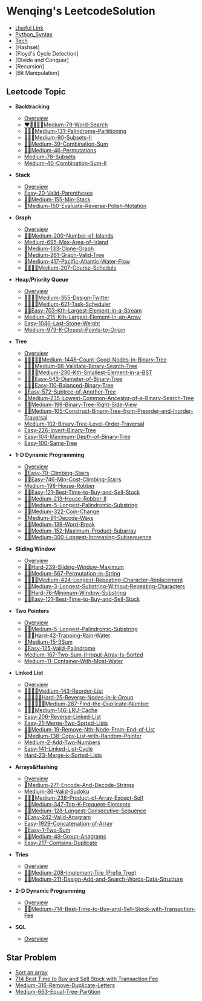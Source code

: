 # Wenqing's LeetcodeSolution
  - [Useful Link](useful-link.md)
  - [Python_Syntax](python_syntax.md)
  - [Tech](tech.md)
  - [Hashset]
  - [Floyd's Cycle Detection]
  - [Divide and Conquer]
  - [Recursion]
  - [Bit Manipulation]

## Leetcode Topic

- **Backtracking**
  - [Overview](Backtracking/backtracking.md)
  - [❤️🧠🌟🌟🌟Medium-79-Word-Search](Backtracking/Medium-79-Word-Search.md)
  - [🧠🧠🌟Medium-131-Palindrome-Partitioning](Backtracking/Medium-131-Palindrome-Partitioning.md)
  - [🌟🌟🌟Medium-90-Subsets-II](Backtracking/Medium-90-Subsets-II.md)
  - [🌟🌟Medium-39-Combination-Sum](Backtracking/Medium-39-Combination-Sum.md)
  - [🧠🧠Medium-46-Permutations](Backtracking/Medium-46-Permutations.md)
  - [Medium-78-Subsets](Backtracking/Medium-78-Subsets.md)
  - [Medium-40-Combination-Sum-II](Backtracking/Medium-40-Combination-Sum-II.md)


- **Stack**
  - [Overview](Stack/stack.md)
  - [Easy-20-Valid-Parentheses](Stack/Easy-20-Valid-Parentheses.md)
  - [🧠🌟Medium-155-Min-Stack](Stack/Medium-155-Min-Stack.md)
  - [🧠Medium-150-Evaluate-Reverse-Polish-Notation](Stack/Medium-150-Evaluate-Reverse-Polish-Notation.md)

- **Graph**
  - [Overview](Graph/Graph.md)
  - [🌟🌟Medium-200-Number-of-Islands](Graph/Medium-200-Number-of-Islands.md)
  - [Medium-695-Max-Area-of-Island](Graph/Medium-695-Max-Area-of-Island.md)
  - [🧠Medium-133-Clone-Graph](Graph/Medium-133-Clone-Graph.md)
  - [🧠Medium-261-Graph-Valid-Tree](Graph/Medium-261-Graph-Valid-Tree.md)
  - [🌟Medium-417-Pacific-Atlantic-Water-Flow](Graph/Medium-417-Pacific-Atlantic-Water-Flow.md)
  - [🧠🧠🌟🌟Medium-207-Course-Schedule](Graph/Medium-207-Course-Schedule.md)

- **Heap/Priority Queue**
  - [Overview](Heap-Priority-Queue/Heap.md)
  - [🧠🌟🌟🌟Medium-355-Design-Twitter](Heap-Priority-Queue/Medium-355-Design-Twitter.md)
  - [🧠🧠🌟🌟Medium-621-Task-Scheduler](Heap-Priority-Queue/Medium-621-Task-Scheduler.md)
  - [🌟🌟Easy-703-Kth-Largest-Element-in-a-Stream](Heap-Priority-Queue/Easy-703-Kth-Largest-Element-in-a-Stream.md)
  - [Medium-215-Kth-Largest-Element-in-an-Array](Heap-Priority-Queue/Medium-215-Kth-Largest-Element-in-an-Array.md)
  - [Easy-1046-Last-Stone-Weight](Heap-Priority-Queue/Easy-1046-Last-Stone-Weight.md)
  - [Medium-973-K-Closest-Points-to-Origin](Heap-Priority-Queue/Medium-973-K-Closest-Points-to-Origin.md) 

- **Tree**
  - [Overview](Tree/Tree.md)
  - [🧠🧠🌟🌟🌟Medium-1448-Count-Good-Nodes-in-Binary-Tree](Tree/Medium-1448-Count-Good-Nodes-in-Binary-Tree.md)
  - [🧠🌟🌟Medium-98-Validate-Binary-Search-Tree](Tree/Medium-98-Validate-Binary-Search-Tree.md)
  - [🧠🧠🧠🌟Medium-230-Kth-Smallest-Element-in-a-BST](Tree/Medium-230-Kth-Smallest-Element-in-a-BST.md)
  - [🧠🌟🌟Easy-543-Diameter-of-Binary-Tree](Tree/Easy-543-Diameter-of-Binary-Tree.md)
  - [🧠🌟🌟Easy-110-Balanced-Binary-Tree](Tree/Easy-110-Balanced-Binary-Tree.md)
  - [🌟Easy-572-Subtree-of-Another-Tree](Tree/Easy-572-Subtree-of-Another-Tree.md)
  - [🧠Medium-235-Lowest-Common-Ancestor-of-a-Binary-Search-Tree](Tree/Medium-235-Lowest-Common-Ancestor-of-a-Binary-Search-Tree.md)
  - [🌟🌟Medium-199-Binary-Tree-Right-Side-View](Tree/Medium-199-Binary-Tree-Right-Side-View.md)
  - [🧠🧠Medium-105-Construct-Binary-Tree-from-Preorder-and-Inorder-Traversal](Tree/Medium-105-Construct-Binary-Tree-from-Preorder-and-Inorder-Traversal.md)
  - [Medium-102-Binary-Tree-Level-Order-Traversal](Tree/Medium-102-Binary-Tree-Level-Order-Traversal.md)
  - [Easy-226-Invert-Binary-Tree](Tree/Easy-226-Invert-Binary-Tree.md)
  - [Easy-104-Maximum-Depth-of-Binary-Tree](Tree/Easy-104-Maximum-Depth-of-Binary-Tree.md)
  - [Easy-100-Same-Tree](Tree/Easy-100-Same-Tree.md)
    
- **1-D Dynamic Programming**
  - [Overview](1-D-Dynamic-Programming/1-D-Dynamic-Programming.md)
  - [🌟Easy-70-Climbing-Stairs](1-D-Dynamic-Programming/Easy-70-Climbing-Stairs.md)
  - [🧠🌟Easy-746-Min-Cost-Climbing-Stairs](1-D-Dynamic-Programming/Easy-746-Min-Cost-Climbing-Stairs.md)
  - [Medium-198-House-Robber](1-D-Dynamic-Programming/Medium-198-House-Robber.md)
  - [🧠🌟Easy-121-Best-Time-to-Buy-and-Sell-Stock](1-D-Dynamic-Programming/Easy-121-Best-Time-to-Buy-and-Sell-Stock.md)
  - [🧠🌟Medium-213-House-Robber-II](1-D-Dynamic-Programming/Medium-213-House-Robber-II.md)
  - [🧠🧠Medium-5-Longest-Palindromic-Substring](1-D-Dynamic-Programming/Medium-5-Longest-Palindromic-Substring.md)
  - [🧠🌟Medium-322-Coin-Change](1-D-Dynamic-Programming/Medium-322-Coin-Change.md)
  - [🌟Medium-91-Decode-Ways](1-D-Dynamic-Programming/Medium-91-Decode-Ways.md)
  - [🧠🌟Medium-139-Word-Break](1-D-Dynamic-Programming/Medium-139-Word-Break.md)
  - [🧠🌟Medium-152-Maximum-Product-Subarray](1-D-Dynamic-Programming/Medium-152-Maximum-Product-Subarray.md)
  - [🧠🌟Medium-300-Longest-Increasing-Subsequence](1-D-Dynamic-Programming/Medium-300-Longest-Increasing-Subsequence.md)
 

- **Sliding Window**
  - [Overview](Sliding-Window/Sliding-Window.md)
  - [🌟🧠Hard-239-Sliding-Window-Maximum](Sliding-Window/Hard-239-Sliding-Window-Maximum.md)
  - [🌟🧠Medium-567-Permutation-in-String](Sliding-Window/Medium-567-Permutation-in-String.md)
  - [🌟🌟🧠🧠Medium-424-Longest-Repeating-Character-Replacement](Sliding-Window/Medium-424-Longest-Repeating-Character-Replacement.md)
  - [🌟🌟Medium-3-Longest-Substring-Without-Repeating-Characters](Sliding-Window/Medium-3-Longest-Substring-Without-Repeating-Characters.md)
  - [🌟🧠Hard-76-Minimum-Window-Substring](Sliding-Window/Hard-76-Minimum-Window-Substring.md)
  - [🌟🧠Easy-121-Best-Time-to-Buy-and-Sell-Stock](Sliding-Window/Easy-121-Best-Time-to-Buy-and-Sell-Stock.md)

- **Two Pointers**
  - [Overview](Two-Pointers.md)
  - [🧠🧠Medium-5-Longest-Palindromic-Substring](Two-Pointers/Medium-5-Longest-Palindromic-Substring.md)
  - [🌟🧠🧠Hard-42-Trapping-Rain-Water](Two-Pointers/42-Trapping-Rain-Water.md)
  - [🌟Medium-15-3Sum](Two-Pointers/15-3Sum.md)
  - [🌟Easy-125-Valid-Palindrome](Two-Pointers/125-Valid-Palindrome.md)
  - [Medium-167-Two-Sum-II-Input-Array-Is-Sorted](Two-Pointers/167-Two-Sum-II-Input-Array-Is-Sorted.md)
  - [Medium-11-Container-With-Most-Water](Two-Pointers/11-Container-With-Most-Water.md)
 
- **Linked List**
  - [Overview](Linked-List/Linked-List.md)
  - [🧠🧠🌟🌟Medium-143-Reorder-List](Linked-List/Medium-143-Reorder-List.md)
  - [🧠🧠🧠🌟🌟Hard-25-Reverse-Nodes-in-k-Group](Linked-List/Hard-25-Reverse-Nodes-in-k-Group.md)
  - [🧠🧠🧠🌟🌟🌟Medium-287-Find-the-Duplicate-Number](Linked-List/Medium-287-Find-the-Duplicate-Number.md)
  - [🌟🌟🌟Medium-146-LRU-Cache](Linked-List/Medium-146-LRU-Cache.md)
  - [Easy-206-Reverse-Linked-List](Linked-List/Easy-206-Reverse-Linked-List.md)
  - [Easy-21-Merge-Two-Sorted-Lists](Linked-List/Easy-21-Merge-Two-Sorted-Lists.md)
  - [🧠🧠Medium-19-Remove-Nth-Node-From-End-of-List](Linked-List/Medium-19-Remove-Nth-Node-From-End-of-List.md)
  - [🧠Medium-138-Copy-List-with-Random-Pointer](Linked-List/Medium-138-Copy-List-with-Random-Pointer.md)
  - [Medium-2-Add-Two-Numbers](Linked-List/Medium-2-Add-Two-Numbers.md)
  - [Easy-141-Linked-List-Cycle](Linked-List/Easy-141-Linked-List-Cycle.md)
  - [Hard-23-Merge-k-Sorted-Lists](Linked-List/Hard-23-Merge-k-Sorted-Lists.md)

- **Arrays&Hashing**
  - [Overview](Arrays&Hashing.md)
  - [🧠Medium-271-Encode-And-Decode-Strings](Arrays&Hashing/271_Encode_And_Decode_Strings.md)
  - [Medium-36-Valid-Sudoku](Arrays&Hashing/36_Valid_Sudoku.md)
  - [🌟🌟🧠Medium-238-Product-of-Array-Except-Self](Arrays&Hashing/238_Product_of_Array_Except_Self.md)
  - [🌟🌟Medium-347-Top-K-Frequent-Elements](Arrays&Hashing/347_Top_K_Frequent_Elements.md)
  - [🌟🧠Medium-128-Longest-Consecutive-Sequence](Arrays&Hashing/128_Longest_Consecutive_Sequence.md)
  - [🌟Easy-242-Valid-Anagram](Arrays&Hashing/242_Valid_Anagram.md)
  - [Easy-1929-Concatenation-of-Array](Arrays&Hashing/1929_Concatenation_of_Array.md)
  - [🌟Easy-1-Two-Sum](Arrays&Hashing/1_Two_Sum.md)
  - [🌟🌟Medium-49-Group-Anagrams](Arrays&Hashing/49_Group_Anagrams.md)
  - [Easy-217-Contains-Duplicate](Arrays&Hashing/217_Contains_Duplicate.md) 

- **Tries**
  - [Overview](Tries/Tries.md)
  - [🌟🌟Medium-208-Implement-Trie (Prefix Tree)](Tries/Medium-208-Implement-Trie-Prefix-Tree.md)
  - [🌟🌟Medium-211-Design-Add-and-Search-Words-Data-Structure](Tries/Medium-211-Design-Add-and-Search-Words-Data-Structure.md)
    

- **2-D Dynamic Programming**
  - [Overview](2-D-Dynamic-Programming/2-D-Dynamic-Programming.md)
  - [🧠🌟Medium-714-Best-Time-to-Buy-and-Sell-Stock-with-Transaction-Fee](2-D-Dynamic-Programming/Medium-714-Best-Time-to-Buy-and-Sell-Stock-with-Transaction-Fee.md)
- **SQL**
  - [Overview](SQL/sql.md)


## Star Problem
 - [Sort an array](Star-Problem/Sort_an_array.md)
 - [714 Best Time to Buy and Sell Stock with Transaction Fee](Star-Problem/714-Best-Time-to-Buy-and-Sell-Stock-with-Transaction-Fee.md)
 - [Medium-316-Remove-Duplicate-Letters](Star-Problem/Medium-316-Remove-Duplicate-Letters.md)
 - [Medium-663-Equal-Tree-Partition](Star-Problem/Medium-663-Equal-Tree-Partition.md)

